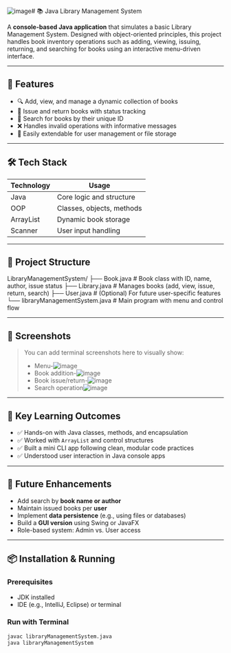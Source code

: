 ![image](https://github.com/user-attachments/assets/c26a0fb6-1451-492e-85b8-8210d2f0f3bc)# 📚 Java Library Management System

A **console-based Java application** that simulates a basic Library Management System. Designed with object-oriented principles, this project handles book inventory operations such as adding, viewing, issuing, returning, and searching for books using an interactive menu-driven interface.

---

## 🚀 Features

- 🔍 Add, view, and manage a dynamic collection of books
- 📖 Issue and return books with status tracking
- 🔎 Search for books by their unique ID
- ❌ Handles invalid operations with informative messages
- 🧪 Easily extendable for user management or file storage

---

## 🛠️ Tech Stack

| Technology | Usage                     |
|------------|---------------------------|
| Java       | Core logic and structure  |
| OOP        | Classes, objects, methods |
| ArrayList  | Dynamic book storage      |
| Scanner    | User input handling       |

---

## 📂 Project Structure
LibraryManagementSystem/
├── Book.java # Book class with ID, name, author, issue status
├── Library.java # Manages books (add, view, issue, return, search)
├── User.java # (Optional) For future user-specific features
└── libraryManagementSystem.java # Main program with menu and control flow

---

## 📸 Screenshots

> You can add terminal screenshots here to visually show:
> - Menu-![image](https://github.com/user-attachments/assets/ebc16676-078f-49f4-a61f-a8a3900318f8)
> - Book addition-![image](https://github.com/user-attachments/assets/aa90572b-95a2-428e-a095-402ee3a52348)
> - Book issue/return-![image](https://github.com/user-attachments/assets/111c563b-5870-457b-98e8-d3026eabfead)
> - Search operation![image](https://github.com/user-attachments/assets/c5104079-85f7-4a3a-b571-70c0814c596d)


---

## 🧠 Key Learning Outcomes

- ✅ Hands-on with Java classes, methods, and encapsulation
- ✅ Worked with `ArrayList` and control structures
- ✅ Built a mini CLI app following clean, modular code practices
- ✅ Understood user interaction in Java console apps

---

## 🧩 Future Enhancements

- Add search by **book name or author**
- Maintain issued books per **user**
- Implement **data persistence** (e.g., using files or databases)
- Build a **GUI version** using Swing or JavaFX
- Role-based system: Admin vs. User access

---

## 📦 Installation & Running

### Prerequisites
- JDK installed
- IDE (e.g., IntelliJ, Eclipse) or terminal

### Run with Terminal
```bash
javac libraryManagementSystem.java
java libraryManagementSystem

